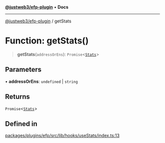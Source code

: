 [**@justweb3/efp-plugin**](../README.md) • **Docs**

***

[@justweb3/efp-plugin](../globals.md) / getStats

# Function: getStats()

> **getStats**(`addressOrEns`): `Promise`\<[`Stats`](../interfaces/Stats.md)\>

## Parameters

• **addressOrEns**: `undefined` \| `string`

## Returns

`Promise`\<[`Stats`](../interfaces/Stats.md)\>

## Defined in

[packages/plugins/efp/src/lib/hooks/useStats/index.ts:13](https://github.com/JustaName-id/JustaName-sdk/blob/dc845c10af242e3ca87d95ef392516ac0bfa8b95/packages/plugins/efp/src/lib/hooks/useStats/index.ts#L13)
